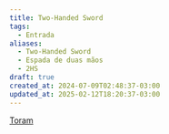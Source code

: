 ```yaml
---
title: Two-Handed Sword
tags:
  - Entrada
aliases:
  - Two-Handed Sword
  - Espada de duas mãos
  - 2HS
draft: true
created_at: 2024-07-09T02:48:37-03:00
updated_at: 2025-02-12T18:20:37-03:00
---
```


[Toram](../../26/entrada/Toram.md)